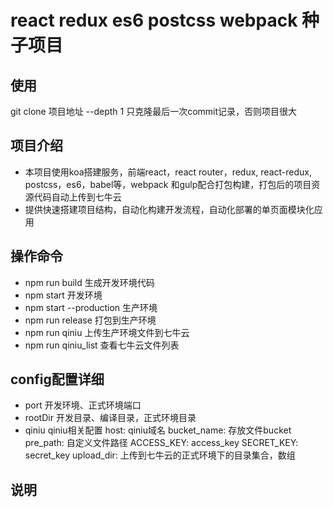 react redux es6 postcss webpack 种子项目
=========

使用
-------
git clone 项目地址 --depth 1
只克隆最后一次commit记录，否则项目很大

项目介绍
-------

+ 本项目使用koa搭建服务，前端react，react router，redux, react-redux, postcss，es6，babel等，webpack 和gulp配合打包构建，打包后的项目资源代码自动上传到七牛云
+ 提供快速搭建项目结构，自动化构建开发流程，自动化部署的单页面模块化应用

操作命令
-------

+ npm run build 生成开发环境代码
+ npm start 开发环境
+ npm start --production 生产环境
+ npm run release 打包到生产环境
+ npm run qiniu 上传生产环境文件到七牛云
+ npm run qiniu_list 查看七牛云文件列表

config配置详细
-------

+ port 开发环境、正式环境端口
+ rootDir 开发目录、编译目录，正式环境目录
+ qiniu qiniu相关配置
    host: qiniu域名
    bucket_name: 存放文件bucket
    pre_path: 自定义文件路径
    ACCESS_KEY: access_key
    SECRET_KEY: secret_key
    upload_dir: 上传到七牛云的正式环境下的目录集合，数组

说明
-------
